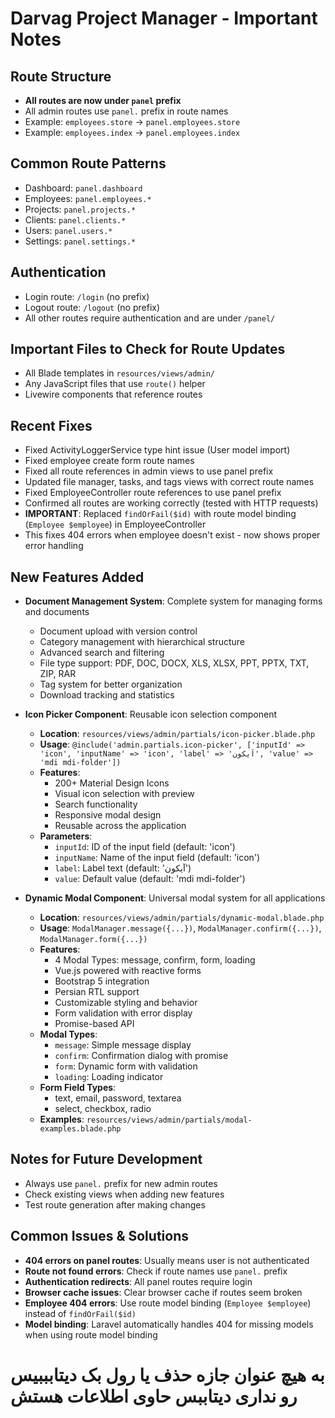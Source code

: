 # Darvag Project Manager - Important Notes

## Route Structure
- **All routes are now under `panel` prefix**
- All admin routes use `panel.` prefix in route names
- Example: `employees.store` → `panel.employees.store`
- Example: `employees.index` → `panel.employees.index`

## Common Route Patterns
- Dashboard: `panel.dashboard`
- Employees: `panel.employees.*`
- Projects: `panel.projects.*`
- Clients: `panel.clients.*`
- Users: `panel.users.*`
- Settings: `panel.settings.*`

## Authentication
- Login route: `/login` (no prefix)
- Logout route: `/logout` (no prefix)
- All other routes require authentication and are under `/panel/`

## Important Files to Check for Route Updates
- All Blade templates in `resources/views/admin/`
- Any JavaScript files that use `route()` helper
- Livewire components that reference routes

## Recent Fixes
- Fixed ActivityLoggerService type hint issue (User model import)
- Fixed employee create form route names
- Fixed all route references in admin views to use panel prefix
- Updated file manager, tasks, and tags views with correct route names
- Fixed EmployeeController route references to use panel prefix
- Confirmed all routes are working correctly (tested with HTTP requests)
- **IMPORTANT**: Replaced `findOrFail($id)` with route model binding (`Employee $employee`) in EmployeeController
- This fixes 404 errors when employee doesn't exist - now shows proper error handling

## New Features Added
- **Document Management System**: Complete system for managing forms and documents
  - Document upload with version control
  - Category management with hierarchical structure
  - Advanced search and filtering
  - File type support: PDF, DOC, DOCX, XLS, XLSX, PPT, PPTX, TXT, ZIP, RAR
  - Tag system for better organization
  - Download tracking and statistics

- **Icon Picker Component**: Reusable icon selection component
  - **Location**: `resources/views/admin/partials/icon-picker.blade.php`
  - **Usage**: `@include('admin.partials.icon-picker', ['inputId' => 'icon', 'inputName' => 'icon', 'label' => 'آیکون', 'value' => 'mdi mdi-folder'])`
  - **Features**:
    - 200+ Material Design Icons
    - Visual icon selection with preview
    - Search functionality
    - Responsive modal design
    - Reusable across the application
  - **Parameters**:
    - `inputId`: ID of the input field (default: 'icon')
    - `inputName`: Name of the input field (default: 'icon')
    - `label`: Label text (default: 'آیکون')
    - `value`: Default value (default: 'mdi mdi-folder')

- **Dynamic Modal Component**: Universal modal system for all applications
  - **Location**: `resources/views/admin/partials/dynamic-modal.blade.php`
  - **Usage**: `ModalManager.message({...})`, `ModalManager.confirm({...})`, `ModalManager.form({...})`
  - **Features**:
    - 4 Modal Types: message, confirm, form, loading
    - Vue.js powered with reactive forms
    - Bootstrap 5 integration
    - Persian RTL support
    - Customizable styling and behavior
    - Form validation with error display
    - Promise-based API
  - **Modal Types**:
    - `message`: Simple message display
    - `confirm`: Confirmation dialog with promise
    - `form`: Dynamic form with validation
    - `loading`: Loading indicator
  - **Form Field Types**:
    - text, email, password, textarea
    - select, checkbox, radio
  - **Examples**: `resources/views/admin/partials/modal-examples.blade.php`

## Notes for Future Development
- Always use `panel.` prefix for new admin routes
- Check existing views when adding new features
- Test route generation after making changes

## Common Issues & Solutions
- **404 errors on panel routes**: Usually means user is not authenticated
- **Route not found errors**: Check if route names use `panel.` prefix
- **Authentication redirects**: All panel routes require login
- **Browser cache issues**: Clear browser cache if routes seem broken
- **Employee 404 errors**: Use route model binding (`Employee $employee`) instead of `findOrFail($id)`
- **Model binding**: Laravel automatically handles 404 for missing models when using route model binding
# به هیچ عنوان جازه حذف یا رول بک دیتابببیس رو نداری دیتاببس حاوی اطلاعات هستش
